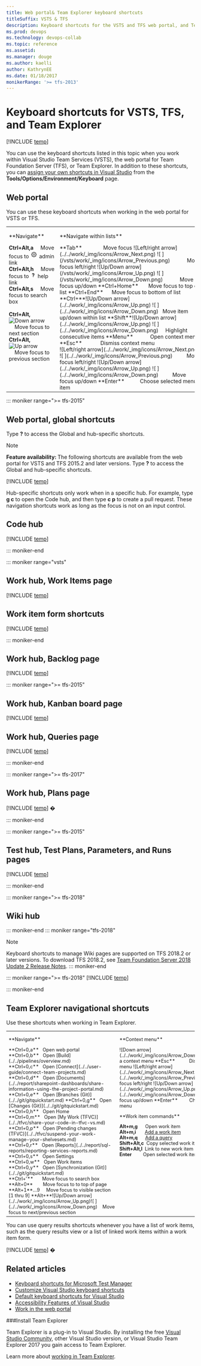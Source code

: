 ```yaml
---
title: Web portal& Team Explorer keyboard shortcuts 
titleSuffix: VSTS & TFS   
description: Keyboard shortcuts for the VSTS and TFS web portal, and Team Explorer  
ms.prod: devops
ms.technology: devops-collab
ms.topic: reference
ms.assetid:  
ms.manager: douge
ms.author: kaelli
author: KathrynEE
ms.date: 01/18/2017
monikerRange: '>= tfs-2013'
---
```



# Keyboard shortcuts for VSTS, TFS, and Team Explorer

[!INCLUDE [temp](../../_shared/version-vsts-tfs-all-versions.md)]    

You can use the keyboard shortcuts listed in this topic when you work within Visual Studio Team Services (VSTS), the web portal for Team Foundation Server (TFS), or Team Explorer. In addition to these shortcuts, you can [assign your own shortcuts in Visual Studio](https://msdn.microsoft.com/library/5zwses53.aspx) from the **Tools/Options/Environment/Keyboard** page.


## Web portal

You can use these keyboard shortcuts when working in the web portal for VSTS or TFS.  

<table width="70%">
<tbody valign="top">
<tr>
<td width="50%">
<p>**Navigate**</p> 
 
**Ctrl+Alt,a**&nbsp;&nbsp;&nbsp;&nbsp;&nbsp;Move focus to ![admin link](../../work/_img/icons/gear_icon.png) admin link  
**Ctrl+Alt,h**&nbsp;&nbsp;&nbsp;&nbsp;&nbsp;Move focus to ![help link](../../work/_img/icons/help.png) help link  
**Ctrl+Alt,s**&nbsp;&nbsp;&nbsp;&nbsp;&nbsp;Move focus to search box<br/><br/>
**Ctrl+Alt,**![Down arrow](/vsts/work/_img/icons/Arrow_Down.png)&nbsp;&nbsp;&nbsp;&nbsp;Move focus to next section   
**Ctrl+Alt,**![Up arrow](/vsts/work/_img/icons/Arrow_Up.png)&nbsp;&nbsp;&nbsp;&nbsp;Move focus to previous section   

</td>
<td width="50%">

<p>**Navigate within lists**</p>
**Tab**&nbsp;&nbsp;&nbsp;&nbsp;&nbsp;&nbsp;&nbsp;&nbsp;&nbsp;&nbsp;&nbsp;&nbsp;&nbsp;&nbsp;&nbsp;Move focus  
![Left/right arrow](../../work/_img/icons/Arrow_Next.png) ![ ](/vsts/work/_img/icons/Arrow_Previous.png)&nbsp;&nbsp;&nbsp;&nbsp;&nbsp;&nbsp;&nbsp;&nbsp;&nbsp;&nbsp;&nbsp;&nbsp;Move focus left/right  
![Up/Down arrow](/vsts/work/_img/icons/Arrow_Up.png) ![ ](/vsts/work/_img/icons/Arrow_Down.png)&nbsp;&nbsp;&nbsp;&nbsp;&nbsp;&nbsp;&nbsp;&nbsp;&nbsp;&nbsp;&nbsp;&nbsp;Move focus up/down  
**Ctrl+Home**&nbsp;&nbsp;&nbsp;&nbsp;&nbsp;&nbsp;&nbsp;Move focus to top of list  
**Ctrl+End**&nbsp;&nbsp;&nbsp;&nbsp;&nbsp;&nbsp;Move focus to bottom of list<br/>
**Ctrl+**![Up/Down arrow](../../work/_img/icons/Arrow_Up.png) ![ ](../../work/_img/icons/Arrow_Down.png)&nbsp;&nbsp;&nbsp;Move item up/down within list  
**Shift**![Up/Down arrow](../../work/_img/icons/Arrow_Up.png) ![ ](../../work/_img/icons/Arrow_Down.png)&nbsp;&nbsp;&nbsp;&nbsp;&nbsp;Highlight consecutive items  
**Menu**&nbsp;&nbsp;&nbsp;&nbsp;&nbsp;&nbsp;&nbsp;&nbsp;&nbsp;&nbsp;&nbsp;&nbsp;Open context menu  
**Esc**&nbsp;&nbsp;&nbsp;&nbsp;&nbsp;&nbsp;&nbsp;&nbsp;&nbsp;&nbsp;&nbsp;&nbsp;&nbsp;Dismiss context menu<br/> 
![Left/right arrow](../../work/_img/icons/Arrow_Next.png) ![ ](../../work/_img/icons/Arrow_Previous.png)&nbsp;&nbsp;&nbsp;&nbsp;&nbsp;&nbsp;&nbsp;&nbsp;&nbsp;&nbsp;Move focus left/right  
![Up/Down arrow](../../work/_img/icons/Arrow_Up.png) ![ ](../../work/_img/icons/Arrow_Down.png)&nbsp;&nbsp;&nbsp;&nbsp;&nbsp;&nbsp;&nbsp;&nbsp;&nbsp;&nbsp;Move focus up/down  
**Enter**&nbsp;&nbsp;&nbsp;&nbsp;&nbsp;&nbsp;&nbsp;&nbsp;&nbsp;&nbsp;&nbsp;Choose selected menu item  
 
</td>
</tr>
</tbody>
</table>

::: moniker range=">= tfs-2015"

## Web portal, global shortcuts

Type **?** to access the Global and hub-specific shortcuts.   

>[!NOTE]  
><b>Feature availability: </b>The following shortcuts are available from the web portal for VSTS and TFS 2015.2 and later versions. Type **?** to access the Global and hub-specific shortcuts.   

[!INCLUDE [temp](../../_shared/keyboard-shortcuts/global-shortcuts.md)]

Hub-specific shortcuts only work when in a specific hub. For example, type **g c** to open the Code hub, and then type **c p** to create a pull request. These navigation shortcuts work as long as the focus is not on an input control.

## Code hub 

[!INCLUDE [temp](../../_shared/keyboard-shortcuts/code-shortcuts.md)]

::: moniker-end

::: moniker range="vsts"

## Work hub, Work Items page 

[!INCLUDE [temp](../../_shared/keyboard-shortcuts/work-items-page-shortcuts.md)]

## Work item form shortcuts

[!INCLUDE [temp](../../_shared/keyboard-shortcuts/wi-form-shortcuts.md)]

::: moniker-end

## Work hub, Backlog page 

[!INCLUDE [temp](../../_shared/keyboard-shortcuts/work-backlog-shortcuts.md)]

::: moniker range=">= tfs-2015"

## Work hub, Kanban board page 

[!INCLUDE [temp](../../_shared/keyboard-shortcuts/work-board-shortcuts.md)]

## Work hub, Queries page 

[!INCLUDE [temp](../../_shared/keyboard-shortcuts/queries-shortcuts.md)]

::: moniker-end

::: moniker range=">= tfs-2017"

## Work hub, Plans page

[!INCLUDE [temp](../../_shared/keyboard-shortcuts/delivery-plan-shortcuts.md)]  �

::: moniker-end

::: moniker range=">= tfs-2015"

## Test hub, Test Plans, Parameters, and Runs pages 

[!INCLUDE [temp](../../_shared/keyboard-shortcuts/test-shortcuts.md)]

::: moniker-end


::: moniker range=">= tfs-2018"
## Wiki hub
::: moniker-end
::: moniker range="tfs-2018"
> [!NOTE]  
> Keyboard shortcuts to manage Wiki pages are supported on TFS 2018.2 or later versions. To download TFS 2018.2, see [Team Foundation Server 2018 Update 2 Release Notes](https://docs.microsoft.com/en-us/visualstudio/releasenotes/tfs2018-update2). 
::: moniker-end

::: moniker range=">= tfs-2018"
[!INCLUDE [temp](../../_shared/keyboard-shortcuts/wiki-shortcuts.md)]

::: moniker-end
 
## Team Explorer navigational shortcuts

Use these shortcuts when working in Team Explorer. 

<table>
<tbody valign="top" width="100%" style="font-size:90%">
<tr>
<td width="56%">
<p>**Navigate**</p> 
**Ctrl+0,a**&nbsp;&nbsp;&nbsp;Open web portal  
**Ctrl+0,b**&nbsp;&nbsp;&nbsp;Open [Build](../../pipelines/overview.md)  
**Ctrl+0,c**&nbsp;&nbsp;&nbsp;Open [Connect](../../user-guide/connect-team-projects.md)  
**Ctrl+0,d**&nbsp;&nbsp;&nbsp;Open [Documents](../../report/sharepoint-dashboards/share-information-using-the-project-portal.md)  
**Ctrl+0,e**&nbsp;&nbsp;&nbsp;Open [Branches (Git)](../../git/gitquickstart.md)   
**Ctrl+0,g**&nbsp;&nbsp;&nbsp;Open [Changes (Git)](../../git/gitquickstart.md)  
**Ctrl+0,h**&nbsp;&nbsp;&nbsp;Open Home  
**Ctrl+0,m**&nbsp;&nbsp;&nbsp;Open [My Work (TFVC)](../../tfvc/share-your-code-in-tfvc-vs.md)  
**Ctrl+0,p**&nbsp;&nbsp;&nbsp;Open [Pending changes (TFVC)](../../tfvc/suspend-your-work-manage-your-shelvesets.md)   
**Ctrl+0,r**&nbsp;&nbsp;&nbsp;Open [Reports](../../report/sql-reports/reporting-services-reports.md)  
**Ctrl+0,s**&nbsp;&nbsp;&nbsp;Open Settings  
**Ctrl+0,w**&nbsp;&nbsp;&nbsp;Open Work items    
**Ctrl+0,y**&nbsp;&nbsp;&nbsp;Open [Synchronization (Git)](../../git/gitquickstart.md)  

<br/>
**Ctrl+'**&nbsp;&nbsp;&nbsp;&nbsp;&nbsp;&nbsp;&nbsp;Move focus to search box  
**Alt+0**&nbsp;&nbsp;&nbsp;&nbsp;&nbsp;&nbsp;&nbsp;&nbsp;Move focus to to top of page  
**Alt+1**&#8230;9&nbsp;&nbsp;&nbsp;&nbsp;&nbsp;Move focus to visible section [1 thru 9]   
**Alt+**![Up/Down arrow](../../work/_img/icons/Arrow_Up.png)![ ](../../work/_img/icons/Arrow_Down.png)&nbsp;&nbsp;&nbsp;&nbsp;Move focus to next/previous section 

</td>


<td width="44%">
<p>**Context menu**</p> 
![Down arrow](../../work/_img/icons/Arrow_Down.png)&nbsp;&nbsp;&nbsp;&nbsp;&nbsp;&nbsp;&nbsp;&nbsp;&nbsp;&nbsp;&nbsp;&nbsp;Open a context menu  
**Esc**&nbsp;&nbsp;&nbsp;&nbsp;&nbsp;&nbsp;&nbsp;&nbsp;&nbsp;&nbsp;&nbsp;Dismiss a context menu  
![Left/right arrow](../../work/_img/icons/Arrow_Next.png) ![ ](../../work/_img/icons/Arrow_Previous.png)&nbsp;&nbsp;&nbsp;&nbsp;&nbsp;&nbsp;&nbsp;&nbsp;&nbsp;Move focus left/right  
![Up/Down arrow](../../work/_img/icons/Arrow_Up.png) ![ ](../../work/_img/icons/Arrow_Down.png)&nbsp;&nbsp;&nbsp;&nbsp;&nbsp;&nbsp;&nbsp;&nbsp;&nbsp;Move focus up/down  
**Enter**&nbsp;&nbsp;&nbsp;&nbsp;&nbsp;&nbsp;&nbsp;&nbsp;&nbsp;Choose Context menu   
<br/>
<p>**Work item commands**</p> 

**Alt+m,g**&nbsp;&nbsp;&nbsp;&nbsp;&nbsp;&nbsp;Open work item  
**Alt+m,i**&nbsp;&nbsp;&nbsp;&nbsp;&nbsp;&nbsp;&nbsp;[Add a work item](../../work/backlogs/add-work-items.md)  
**Alt+m,q**&nbsp;&nbsp;&nbsp;&nbsp;&nbsp;&nbsp;[Add a query](../../work/track/using-queries.md)  
**Shift+Alt,c**&nbsp;&nbsp;Copy selected work item  
**Shift+Alt,l**&nbsp;&nbsp;Link to new work item  
**Enter**&nbsp;&nbsp;&nbsp;&nbsp;&nbsp;&nbsp;&nbsp;&nbsp;&nbsp;Open selected work item  
 

</td>
</tr>
</tbody>
</table>

You can use query results shortcuts whenever you have a list of work items, such as the query results view or a list of linked work items within a work item form.

[!INCLUDE [temp](../../_shared/keyboard-shortcuts/queries-te-shortcuts.md)]  �


<!---
<table>
<tbody valign="top" width="100%" style="font-size:90%">
<tr>
<td>
<p>**Query editor**</p> 
![Left/right arrow](../../work/_img/icons/Arrow_Next.png) ![ ](../../work/_img/icons/Arrow_Previous.png)&nbsp;&nbsp;&nbsp;&nbsp;&nbsp;&nbsp;&nbsp;Move focus left/right  
![Up/Down arrow](../../work/_img/icons/Arrow_Up.png) ![ ](../../work/_img/icons/Arrow_Down.png)&nbsp;&nbsp;&nbsp;&nbsp;&nbsp;&nbsp;&nbsp;&nbsp;Move focus up/down  
**Enter**&nbsp;&nbsp;&nbsp;&nbsp;&nbsp;&nbsp;&nbsp;&nbsp;Move focus down  
**Tab**&nbsp;&nbsp;&nbsp;&nbsp;&nbsp;&nbsp;&nbsp;&nbsp;Move focus right, one field at a time   
**Shift+**![Left/right arrow](../../work/_img/icons/Arrow_Next.png)![ ](../../work/_img/icons/Arrow_Previous.png)&nbsp;&nbsp;Move focus left/right one field at a time  
**End**&nbsp;&nbsp;&nbsp;&nbsp;&nbsp;&nbsp;&nbsp;&nbsp;&nbsp;&nbsp;Move focus to end of current clause    
<br/>
**Ctrl+c**&nbsp;&nbsp;&nbsp;&nbsp;&nbsp;&nbsp;&nbsp;&nbsp;Copy selected clause   
**Ctrl+s**&nbsp;&nbsp;&nbsp;&nbsp;&nbsp;&nbsp;&nbsp;&nbsp;Save changes (editor or results)   
**Ctrl+v**&nbsp;&nbsp;&nbsp;&nbsp;&nbsp;&nbsp;&nbsp;&nbsp;Paste copied clause    
**Shift+**![Up/Down arrow](../../work/_img/icons/Arrow_Up.png)![ ](../../work/_img/icons/Arrow_Down.png)&nbsp;&nbsp;Highlight consecutive clauses  
Del&nbsp;&nbsp;&nbsp;&nbsp;&nbsp;&nbsp;&nbsp;&nbsp;&nbsp;&nbsp;&nbsp;Delete contents of current field or clause 
</td>


<td>
<p>**Query results**</p> 

**F5**&nbsp;&nbsp;&nbsp;&nbsp;&nbsp;&nbsp;&nbsp;&nbsp;&nbsp;&nbsp;&nbsp;&nbsp;&nbsp;&nbsp;Refresh   
**Shift+**![Up/Down arrow](../../work/_img/icons/Arrow_Up.png)![ ](../../work/_img/icons/Arrow_Down.png)&nbsp;&nbsp;&nbsp;&nbsp;Highlight consecutive rows   
**Shift+Alt,n**&nbsp;&nbsp;&nbsp;Move focus to next item  
**Shift+Alt,p**&nbsp;&nbsp;&nbsp;Move focus to previous item  
**Home**&nbsp;&nbsp;&nbsp;&nbsp;&nbsp;&nbsp;&nbsp;&nbsp;&nbsp;&nbsp;&nbsp;Move focus to top of list  
**End**&nbsp;&nbsp;&nbsp;&nbsp;&nbsp;&nbsp;&nbsp;&nbsp;&nbsp;&nbsp;&nbsp;&nbsp;&nbsp;Move focus to bottom of list  
<br/>
**+/-**&nbsp;&nbsp;&nbsp;&nbsp;&nbsp;&nbsp;&nbsp;&nbsp;&nbsp;&nbsp;&nbsp;&nbsp;&nbsp;&nbsp;Expand/collapse current row  
**PgUp/PgDn**&nbsp;&nbsp;&nbsp;&nbsp;Scroll up/down  
![Left/right arrow](../../work/_img/icons/Arrow_Next.png) ![ ](../../work/_img/icons/Arrow_Previous.png)&nbsp;&nbsp;&nbsp;&nbsp;&nbsp;&nbsp;&nbsp;&nbsp;&nbsp;Scroll left/right  
**Enter**&nbsp;&nbsp;&nbsp;&nbsp;&nbsp;&nbsp;&nbsp;&nbsp;&nbsp;&nbsp;Open selected work item  
**Ctrl+s**&nbsp;&nbsp;&nbsp;&nbsp;&nbsp;&nbsp;&nbsp;&nbsp;&nbsp;Save changes   

</td>
</tr>
</tbody>
</table>
-->



## Related articles 

- [Keyboard shortcuts for Microsoft Test Manager](https://msdn.microsoft.com/library/ff458183.aspx)  
- [Customize Visual Studio keyboard shortcuts](https://msdn.microsoft.com/library/5zwses53.aspx)  
- [Default keyboard shortcuts for Visual Studio](https://msdn.microsoft.com/library/da5kh0wa.aspx)  
- [Accessibility Features of Visual Studio](https://docs.microsoft.com/en-us/visualstudio/ide/reference/accessibility-features-of-visual-studio)   
- [Work in the web portal](../../user-guide/work-web-portal.md) 

###Install Team Explorer  

Team Explorer is a plug-in to Visual Studio. By installing the free [Visual Studio Community](https://visualstudio.microsoft.com/products/free-developer-offers-vs.aspx), other Visual Studio version, or Visual Studio Team Explorer 2017 you gain access to Team Explorer.  

Learn more about [working in Team Explorer](../../user-guide/work-team-explorer.md). 
